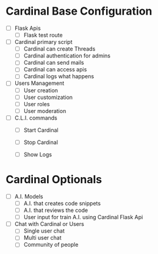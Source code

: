 
# Cardinal Base Configuration

- [ ] Flask Apis
  - [ ] Flask test route

- [ ] Cardinal primary script
  - [ ] Cardinal can create Threads
  - [ ] Cardinal authentication for admins
  - [ ] Cardinal can send mails
  - [ ] Cardinal can access apis
  - [ ] Cardinal logs what happens

- [ ] Users Management
  - [ ] User creation
  - [ ] User customization
  - [ ] User roles
  - [ ] User moderation

- [ ] C.L.I. commands
  - [ ] Start Cardinal
  - [ ] Stop Cardinal
  - [ ] Show Logs


# Cardinal Optionals

- [ ] A.I. Models
  - [ ] A.I. that creates code snippets
  - [ ] A.I. that reviews the code
  - [ ] User input for train A.I. using Cardinal Flask Api

- [ ] Chat with Cardinal or Users
  - [ ] Single user chat
  - [ ] Multi user chat
  - [ ] Community of people
